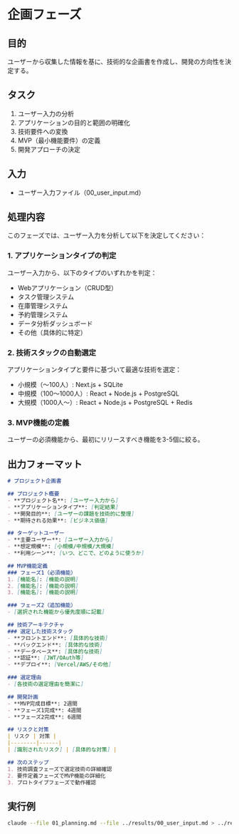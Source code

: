 # 企画フェーズ

## 目的
ユーザーから収集した情報を基に、技術的な企画書を作成し、開発の方向性を決定する。

## タスク
1. ユーザー入力の分析
2. アプリケーションの目的と範囲の明確化
3. 技術要件への変換
4. MVP（最小機能要件）の定義
5. 開発アプローチの決定

## 入力
- ユーザー入力ファイル（00_user_input.md）

## 処理内容
このフェーズでは、ユーザー入力を分析して以下を決定してください：

### 1. アプリケーションタイプの判定
ユーザー入力から、以下のタイプのいずれかを判定：
- Webアプリケーション（CRUD型）
- タスク管理システム
- 在庫管理システム
- 予約管理システム
- データ分析ダッシュボード
- その他（具体的に特定）

### 2. 技術スタックの自動選定
アプリケーションタイプと要件に基づいて最適な技術を選定：
- 小規模（〜100人）: Next.js + SQLite
- 中規模（100〜1000人）: React + Node.js + PostgreSQL
- 大規模（1000人〜）: React + Node.js + PostgreSQL + Redis

### 3. MVP機能の定義
ユーザーの必須機能から、最初にリリースすべき機能を3-5個に絞る。

## 出力フォーマット
```markdown
# プロジェクト企画書

## プロジェクト概要
- **プロジェクト名**: [ユーザー入力から]
- **アプリケーションタイプ**: [判定結果]
- **開発目的**: [ユーザーの課題を技術的に整理]
- **期待される効果**: [ビジネス価値]

## ターゲットユーザー
- **主要ユーザー**: [ユーザー入力から]
- **想定規模**: [小規模/中規模/大規模]
- **利用シーン**: [いつ、どこで、どのように使うか]

## MVP機能定義
### フェーズ1（必須機能）
1. [機能名]: [機能の説明]
2. [機能名]: [機能の説明]
3. [機能名]: [機能の説明]

### フェーズ2（追加機能）
- [選択された機能から優先度順に記載]

## 技術アーキテクチャ
### 選定した技術スタック
- **フロントエンド**: [具体的な技術]
- **バックエンド**: [具体的な技術]
- **データベース**: [具体的な技術]
- **認証**: [JWT/OAuth等]
- **デプロイ**: [Vercel/AWS/その他]

### 選定理由
- [各技術の選定理由を簡潔に]

## 開発計画
- **MVP完成目標**: 2週間
- **フェーズ1完成**: 4週間
- **フェーズ2完成**: 6週間

## リスクと対策
| リスク | 対策 |
|--------|------|
| [識別されたリスク] | [具体的な対策] |

## 次のステップ
1. 技術調査フェーズで選定技術の詳細確認
2. 要件定義フェーズでMVP機能の詳細化
3. プロトタイプフェーズで動作確認
```

## 実行例
```bash
claude --file 01_planning.md --file ../results/00_user_input.md > ../results/01_planning_result.md
```
